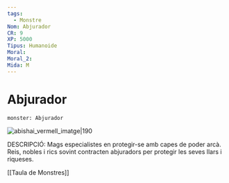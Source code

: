 ```yaml
---
tags:
  - Monstre
Nom: Abjurador
CR: 9
XP: 5000
Tipus: Humanoide
Moral: 
Moral_2: 
Mida: M
---
```

# Abjurador

```statblock
monster: Abjurador
```

![abishai_vermell_imatge|190](https://static.wikia.nocookie.net/pathfinder/images/4/40/Abjurist.jpg/revision/latest?cb=20080616154644)

DESCRIPCIÓ: 
Mags especialistes en protegir-se amb capes de poder arcà. Reis, nobles i rics sovint contracten abjuradors per protegir les seves llars i riqueses.


[[Taula de Monstres]]